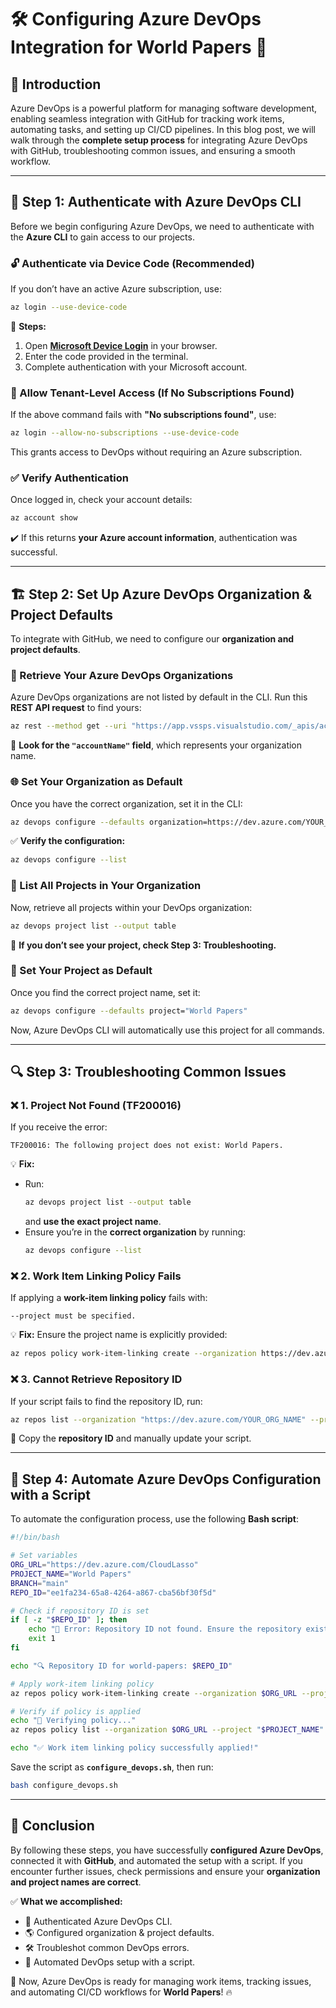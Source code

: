# 🛠️ Configuring Azure DevOps Integration for World Papers 🚀

## 🎯 Introduction
Azure DevOps is a powerful platform for managing software development, enabling seamless integration with GitHub for tracking work items, automating tasks, and setting up CI/CD pipelines. In this blog post, we will walk through the **complete setup process** for integrating Azure DevOps with GitHub, troubleshooting common issues, and ensuring a smooth workflow.

---

## 🔑 Step 1: Authenticate with Azure DevOps CLI
Before we begin configuring Azure DevOps, we need to authenticate with the **Azure CLI** to gain access to our projects.

### **🔓 Authenticate via Device Code (Recommended)**
If you don’t have an active Azure subscription, use:
```bash
az login --use-device-code
```
📌 **Steps:**
1. Open **[Microsoft Device Login](https://microsoft.com/devicelogin)** in your browser.
2. Enter the code provided in the terminal.
3. Complete authentication with your Microsoft account.

### **🔑 Allow Tenant-Level Access (If No Subscriptions Found)**
If the above command fails with **"No subscriptions found"**, use:
```bash
az login --allow-no-subscriptions --use-device-code
```
This grants access to DevOps without requiring an Azure subscription.

### **✅ Verify Authentication**
Once logged in, check your account details:
```bash
az account show
```
✔️ If this returns **your Azure account information**, authentication was successful.

---

## 🏗️ Step 2: Set Up Azure DevOps Organization & Project Defaults
To integrate with GitHub, we need to configure our **organization and project defaults**.

### **📍 Retrieve Your Azure DevOps Organizations**
Azure DevOps organizations are not listed by default in the CLI. Run this **REST API request** to find yours:
```bash
az rest --method get --uri "https://app.vssps.visualstudio.com/_apis/accounts?api-version=6.0"
```
🔎 **Look for the `"accountName"` field**, which represents your organization name.

### **🌐 Set Your Organization as Default**
Once you have the correct organization, set it in the CLI:
```bash
az devops configure --defaults organization=https://dev.azure.com/YOUR_ORG_NAME
```
✅ **Verify the configuration:**
```bash
az devops configure --list
```

### **📂 List All Projects in Your Organization**
Now, retrieve all projects within your DevOps organization:
```bash
az devops project list --output table
```
📌 **If you don’t see your project, check Step 3: Troubleshooting.**

### **📁 Set Your Project as Default**
Once you find the correct project name, set it:
```bash
az devops configure --defaults project="World Papers"
```
Now, Azure DevOps CLI will automatically use this project for all commands.

---

## 🔍 Step 3: Troubleshooting Common Issues
### ❌ **1. Project Not Found (TF200016)**
If you receive the error:
```
TF200016: The following project does not exist: World Papers.
```
💡 **Fix:**
- Run:  
  ```bash
  az devops project list --output table
  ```
  and **use the exact project name**.
- Ensure you’re in the **correct organization** by running:
  ```bash
  az devops configure --list
  ```

### ❌ **2. Work Item Linking Policy Fails**
If applying a **work-item linking policy** fails with:
```
--project must be specified.
```
💡 **Fix:**
Ensure the project name is explicitly provided:
```bash
az repos policy work-item-linking create --organization https://dev.azure.com/YOUR_ORG_NAME --project "World Papers" --repository-id REPO_ID --branch main --blocking true --enabled true
```

### ❌ **3. Cannot Retrieve Repository ID**
If your script fails to find the repository ID, run:
```bash
az repos list --organization "https://dev.azure.com/YOUR_ORG_NAME" --project "World Papers" --output table
```
📌 Copy the **repository ID** and manually update your script.

---

## 🤖 Step 4: Automate Azure DevOps Configuration with a Script
To automate the configuration process, use the following **Bash script**:

```bash
#!/bin/bash

# Set variables
ORG_URL="https://dev.azure.com/CloudLasso"
PROJECT_NAME="World Papers"
BRANCH="main"
REPO_ID="ee1fa234-65a8-4264-a867-cba56bf30f5d"

# Check if repository ID is set
if [ -z "$REPO_ID" ]; then
    echo "🚨 Error: Repository ID not found. Ensure the repository exists in Azure DevOps."
    exit 1
fi

echo "🔍 Repository ID for world-papers: $REPO_ID"

# Apply work-item linking policy
az repos policy work-item-linking create --organization $ORG_URL --project "$PROJECT_NAME" --repository-id $REPO_ID --branch $BRANCH --blocking true --enabled true

# Verify if policy is applied
echo "🔄 Verifying policy..."
az repos policy list --organization $ORG_URL --project "$PROJECT_NAME" --repository-id $REPO_ID --output table

echo "✅ Work item linking policy successfully applied!"
```

Save the script as **`configure_devops.sh`**, then run:
```bash
bash configure_devops.sh
```

---

## 🎉 Conclusion
By following these steps, you have successfully **configured Azure DevOps**, connected it with **GitHub**, and automated the setup with a script. If you encounter further issues, check permissions and ensure your **organization and project names are correct**.

✅ **What we accomplished:**
- 🔐 Authenticated Azure DevOps CLI.
- 🌎 Configured organization & project defaults.
- 🛠️ Troubleshot common DevOps errors.
- 🤖 Automated DevOps setup with a script.

🚀 Now, Azure DevOps is ready for managing work items, tracking issues, and automating CI/CD workflows for **World Papers**! 🔥

